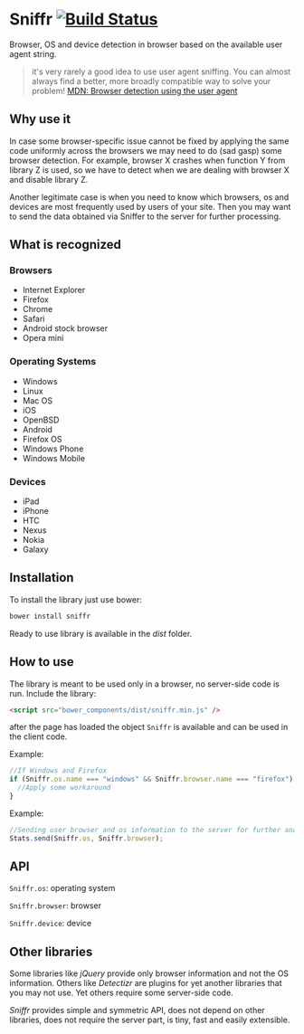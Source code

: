 Sniffr [![Build Status](https://travis-ci.org/antivanov/jsAspect.svg?branch=master)](https://travis-ci.org/antivanov/jsAspect)
========

Browser, OS and device detection in browser based on the available user agent string.

>it's very rarely a good idea to use user agent sniffing. You can almost always find a better, more broadly compatible way to solve your problem! [MDN: Browser detection using the user agent](https://developer.mozilla.org/en-US/docs/Browser_detection_using_the_user_agent)

## Why use it

In case some browser-specific issue cannot be fixed by applying the same code uniformly across the browsers we may need to do (sad gasp) some browser detection. For example, browser X crashes when function Y from library Z is used, so we have to detect when we are dealing with browser X and disable library Z.

Another legitimate case is when you need to know which browsers, os and devices are most frequently used by users of your site. Then you may want to send the data obtained via Sniffer to the server for further processing.

## What is recognized

### Browsers

* Internet Explorer
* Firefox
* Chrome
* Safari
* Android stock browser
* Opera mini

### Operating Systems

* Windows
* Linux
* Mac OS
* iOS
* OpenBSD
* Android
* Firefox OS
* Windows Phone
* Windows Mobile

### Devices

* iPad
* iPhone
* HTC
* Nexus
* Nokia
* Galaxy

## Installation
To install the library just use bower:

``` javascript
bower install sniffr
```

Ready to use library is available in the _dist_ folder.

## How to use

The library is meant to be used only in a browser, no server-side code is run. Include the library:

```html
<script src="bower_components/dist/sniffr.min.js" />
```

after the page has loaded the object ```Sniffr``` is available and can be used in the client code.

Example:

```javascript
//If Windows and Firefox
if (Sniffr.os.name === "windows" && Sniffr.browser.name === "firefox") {
  //Apply some workaround
}
```

Example:

```javascript
//Sending user browser and os information to the server for further analysis
Stats.send(Sniffr.os, Sniffr.browser);
```

## API

`Sniffr.os`: operating system

`Sniffr.browser`: browser

`Sniffr.device`: device

## Other libraries

Some libraries like _jQuery_ provide only browser information and not the OS information. Others like _Detectizr_ are plugins for yet another libraries that you may not use. Yet others require some server-side code.

_Sniffr_ provides simple and symmetric API, does not depend on other libraries, does not require the server part, is tiny, fast and easily extensible.